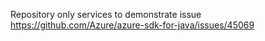Repository only services to demonstrate issue https://github.com/Azure/azure-sdk-for-java/issues/45069
